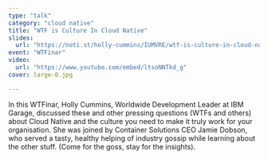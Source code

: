 ```yaml
---
type: "talk"
category: "cloud native"
title: "WTF is Culture In Cloud Native"
slides:
  url: "https://noti.st/holly-cummins/IUMVRE/wtf-is-culture-in-cloud-native"
event: "WTFinar"
video:
  url: "https://www.youtube.com/embed/ltsoNNTkd_g"
cover: large-0.jpg

---
```

In this WTFinar, Holly Cummins, Worldwide Development Leader at IBM Garage, discussed these and other pressing questions (WTFs and others) about Cloud Native and the culture you need to make it truly work for your organisation.
She was joined by Container Solutions CEO Jamie Dobson, who served a tasty, healthy helping of industry gossip while learning about the other stuff. (Come for the goss, stay for the insights).